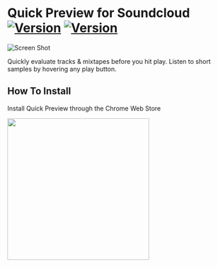 # Quick Preview for Soundcloud [![Version](https://img.shields.io/chrome-web-store/v/lghceigagnfccdnkpdfbbhjjegijbjmp.svg)](https://chrome.google.com/webstore/detail/quick-preview-for-soundcl/lghceigagnfccdnkpdfbbhjjegijbjmp) [![Version](https://img.shields.io/chrome-web-store/stars/lghceigagnfccdnkpdfbbhjjegijbjmp.svg)](https://chrome.google.com/webstore/detail/quick-preview-for-soundcl/lghceigagnfccdnkpdfbbhjjegijbjmp)



	




![Screen Shot](https://i.imgur.com/YFPk7VO.jpg)



Quickly evaluate tracks & mixtapes before you hit play. Listen to short samples by hovering any play button.



## How To Install

Install Quick Preview through the Chrome Web Store

<a href="https://chrome.google.com/webstore/detail/quick-preview-for-soundcl/lghceigagnfccdnkpdfbbhjjegijbjmp">
    <img src="https://github.com/Hemmingsson/Freeze/raw/master/resources/CWS-dl.png" width="320">
 </a>

